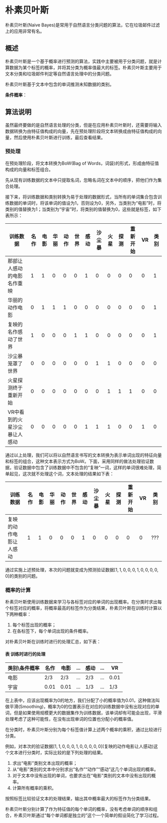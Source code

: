 # 朴素贝叶斯

朴素贝叶斯(Naive Bayes)是常用于自然语言分类问题的算法，它在垃圾邮件过滤上的应用非常有名。

## 概述

朴素贝叶斯是一个基于概率进行预测的算法，实践中主要被用于分类问题，就是计算数据为某个标签的概率，并将其分类为概率值最大的标签。朴素贝叶斯主要用于文本分类和垃圾邮件判定等自然语言处理中的分类问题。

朴素贝叶斯基于文本中包含的单词推测未知数据的类别。

**条件概率**：

## 算法说明

虽然最终要做的是自然语言处理的分类，但是在应用朴素贝叶斯时，还需要将输入数据转换为由特征值构成的向量，先在预处理阶段将文本转换成由特征值构成的向量，然后使用朴素贝叶斯进行训练，最后查看结果。

### 预处理

在预处理阶段，将文本转换为BoW(Bag of Words，词袋)的形式，形成由特征值构成的向量和标签组合。

先从现有训练数据的文本中只提取名词，忽略名词在文本中的顺序，把他们作为集合处理。

接下来，将训练数据和类别转换为易于处理的数据形式，当所有的单词集合包含训练数据的单词时，将该单词的值设为1，否则设为0，另外，当类别为“电影”时，将类别的值替换为1；当类别为“宇宙”时，将类别的值替换为0，这些就是标签，如下表所示：

| 训练数据 | 名作 | 电影 | 华丽 | 动作 | 世界 | 感动 | 沙尘暴 | 火星 | 探测 | 重新开始 | VR | 类别 |
| ------ | ------ | ------ | ------ | ------ | ------ | ------ | ------ | ------ | ------ | ------ | ------ | ------ |
| 那部让人感动的电影名作重映 | 1 | 1 | 0 | 0 | 0 | 1 | 0 | 0 | 0 | 0 | 0 | 1 |
| 华丽的动作电影 | 0 | 1 | 1 | 1 | 0 | 0 | 0 | 0 | 0 | 0 | 0 | 1 |
| 复映的名作感动了世界 | 1 | 0 | 0 | 0 | 1 | 1 | 0 | 0 | 0 | 0 | 0 | 1 |
| 沙尘暴笼罩了世界 | 0 | 0 | 0 | 0 | 0 | 0 | 1 | 1 | 0 | 0 | 0 | 0 |
| 火星探测终于重新开始 | 0 | 0 | 0 | 0 | 0 | 0 | 0 | 1 | 1 | 1 | 0 | 0 |
| VR中看到的火星沙尘暴让人感动 | 0 | 0 | 0 | 0 | 0 | 1 | 1 | 1 | 0 | 0 | 1 | 0 |

通过以上处理，我们可以将以自然语言书写的文本转换为表示单词出现的特征向量和标签的组合，这种文本表示方式为BoW。下面，采用同样的做法处理验证数据，验证数据中包含了训练数据中不包含的“复映”一词，这样的单词很难处理，简单起见，这次就不处理这个词，文本处理的结果如下表：


| 训练数据 | 名作 | 电影 | 华丽 | 动作 | 世界 | 感动 | 沙尘暴 | 火星 | 探测 | 重新开始 | VR | 类别 |
| ------ | ------ | ------ | ------ | ------ | ------ | ------ | ------ | ------ | ------ | ------ | ------ | ------ |
| 复映的动作电影让人感动 | 1 | 1 | 0 | 0 | 0 | 1 | 0 | 0 | 0 | 0 | 0 | ??? |

通过实施上述预处理，本次的问题就变成为预测验证数据$[1,1,0,0,0,1,0,0,0,0,0]$的类别的问题。

### 概率的计算

朴素贝叶斯使用训练数据来学习与各标签对应的单词的出现概率。在分类时求出每个标签对应的概率，将概率最高的标签作为分类结果，朴素贝叶斯在训练时计算以下两种概率：

1. 每个标签出现的概率；
2. 在各标签下，每个单词出现的条件概率。




对朴素贝叶斯在训练时进行的处理汇总，如下表：

#### 表 训练时进行的处理


| 类别\条件概率 | 名作 | 电影 | ... | 感动 | ... | VR |
| ------ | ------ | ------ | ------ | ------ | ------ | ------ | 
| 电影 | 2/3 | 2/3 | ... | 2/3 | ... | 0.01 |
| 宇宙 | 0.01 | 0.01 | ... | 1/3 | ... | 1/3 |

在上表中，应该出现概率为0的地方，我们分配了小的概率值为0.01，这种做法叫做平滑(Smoothing)，概率为0的位置表示在对应的训练数据中没有出现对应的单词，但是如果使用规模更大的数据集作为训练数据，该单词却有可能会出现，平滑处理考虑了这种可能性，在没有出现单词的位置也分配小的概率值。


在分类时，朴素贝叶斯分别为每个标签值计算上述两个概率的乘积，通过比较进行分类。

例如，对本次的验证数据$[1,1,0,0,0,1,0,0,0,0,0]$(复映的动作电影让人感动)这个文本进行分类时，实际比较的是下列处理的结果。

1. 求出“电影”类别文本出现的概率；
2. 从“电影”类别的文本中分别求出“名作”“动作”“感动”这几个单词出现的概率。
3. 对于文本中没有出现的单词，也要求出在“电影”类别的文本中没有出现的概率。
4. 计算所有概率的乘积。

按照标签比较验证文本的处理结果，输出其中概率最大的标签作为分类结果。

朴素贝叶斯分别计算了作为特征值的每个单词的概率，没有考虑单词的顺序和组合，朴素贝叶斯通过“每个单词都是独立的”这个一个简单的假设简化了学习过程。


